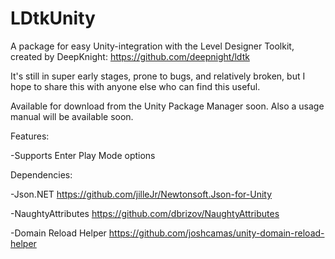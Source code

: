 # LDtkUnity
A package for easy Unity-integration with the Level Designer Toolkit, created by DeepKnight: https://github.com/deepnight/ldtk

It's still in super early stages, prone to bugs, and relatively broken, but I hope to share this with anyone else who can find this useful.

Available for download from the Unity Package Manager soon.
Also a usage manual will be available soon.

Features:

-Supports Enter Play Mode options


Dependencies:

-Json.NET https://github.com/jilleJr/Newtonsoft.Json-for-Unity

-NaughtyAttributes https://github.com/dbrizov/NaughtyAttributes

-Domain Reload Helper https://github.com/joshcamas/unity-domain-reload-helper


